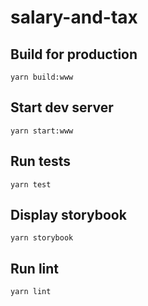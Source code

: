 # salary-and-tax

## Build for production
    yarn build:www

## Start dev server
    yarn start:www

## Run tests
    yarn test

## Display storybook
    yarn storybook

## Run lint
    yarn lint
